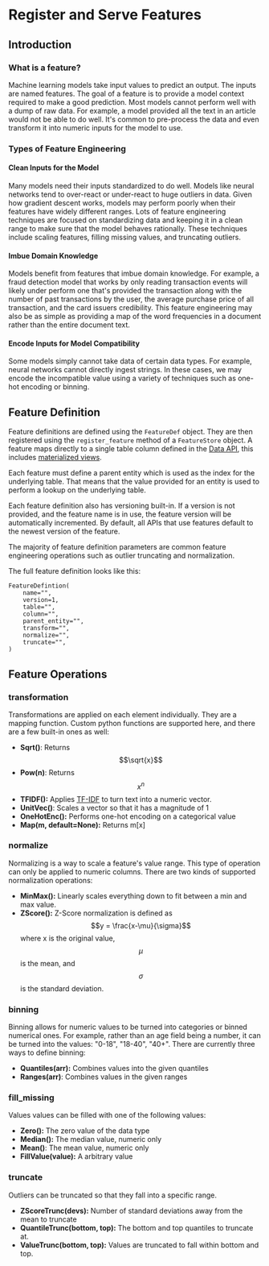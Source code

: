 # Register and Serve Features

## Introduction

### What is a feature?

Machine learning models take input values to predict an output. The inputs are named features. The goal of a feature is to provide a model context required to make a good prediction. Most models cannot perform well with a dump of raw data. For example, a model provided all the text in an article would not be able to do well. It's common to pre-process the data and even transform it into numeric inputs for the model to use.

### Types of Feature Engineering

#### Clean Inputs for the Model

Many models need their inputs standardized to do well. Models like neural networks tend to over-react or under-react to huge outliers in data. Given how gradient descent works, models may perform poorly when their features have widely different ranges. Lots of feature engineering techniques are focused on standardizing data and keeping it in a clean range to make sure that the model behaves rationally. These techniques include scaling features, filling missing values, and truncating outliers.

#### Imbue Domain Knowledge

Models benefit from features that imbue domain knowledge. For example, a fraud detection model that works by only reading transaction events will likely under perform one that's provided the transaction along with the number of past transactions by the user, the average purchase price of all transaction, and the card issuers credibility. This feature engineering may also be as simple as providing a map of the word frequencies in a document rather than the entire document text.

#### Encode Inputs for Model Compatibility

Some models simply cannot take data of certain data types. For example, neural networks cannot directly ingest strings. In these cases, we may encode the incompatible value using a variety of techniques such as one-hot encoding or binning.

## Feature Definition

Feature definitions are defined using the `FeatureDef` object. They are then registered using the `register_feature` method of a `FeatureStore` object. A feature maps directly to a single table column defined in the [Data API](connect-and-upload-data.md), this includes [materialized views](transform-and-join-data.md).

Each feature must define a parent entity which is used as the index for the underlying table. That means that the value provided for an entity is used to perform a lookup on the underlying table.

Each feature definition also has versioning built-in. If a version is not provided, and the feature name is in use, the feature version will be automatically incremented. By default, all APIs that use features default to the newest version of the feature.

The majority of feature definition parameters are common feature engineering operations such as outlier truncating and normalization.

The full feature definition looks like this:

```text
FeatureDefintion(
    name="",
    version=1,
    table="",
    column="",
    parent_entity="",
    transform="",
    normalize="",
    truncate="",
)
```

## Feature Operations

### transformation

Transformations are applied on each element individually. They are a mapping function. Custom python functions are supported here, and there are a few built-in ones as well:

* **Sqrt\(\)**: Returns $$\sqrt{x}$$ 
* **Pow\(n\)**: Returns $$x^n$$ 
* **TFIDF\(\):** Applies [TF-IDF](https://streamsql.io/blog/tf-idf-from-scratch) to turn text into a numeric vector.
* **UnitVec\(\)**: Scales a vector so that it has a magnitude of 1
* **OneHotEnc\(\):** Performs one-hot encoding on a categorical value
* **Map\(m, default=None\):** Returns m\[x\]

### normalize

Normalizing is a way to scale a feature's value range. This type of operation can only be applied to numeric columns. There are two kinds of supported normalization operations:

* **MinMax\(\):** Linearly scales everything down to fit between a min and max value.
* **ZScore\(\):** Z-Score normalization is defined as  $$y = \frac{x-\mu}{\sigma}$$ where x is the original value, $$\mu$$ is the mean, and $$\sigma$$ is the standard deviation. 

### binning

Binning allows for numeric values to be turned into categories or binned numerical ones. For example, rather than an age field being a number, it can be turned into the values: "0-18", "18-40", "40+". There are currently three ways to define binning:

* **Quantiles\(arr\):** Combines values into the given quantiles
* **Ranges\(arr\)**: Combines values in the given ranges

### fill\_missing

Values values can be filled with one of the following values:

* **Zero\(\):** The zero value of the data type
* **Median\(\):** The median value, numeric only
* **Mean\(\)**: The mean value, numeric only
* **FillValue\(value\):** A arbitrary value

### truncate

Outliers can be truncated so that they fall into a specific range.

* **ZScoreTrunc\(devs\):** Number of standard deviations away from the mean to truncate
* **QuantileTrunc\(bottom, top\):** The bottom and top quantiles to truncate at.
* **ValueTrunc\(bottom, top\):** Values are truncated to fall within bottom and top.

